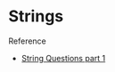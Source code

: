 # Strings





Reference  

* [String Questions part 1](https://medium.com/swlh/data-structure-and-algorithm-common-interview-question-part-1-991df06b23bf)

